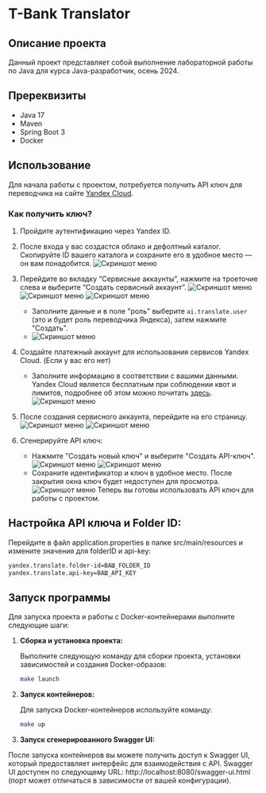# T-Bank Translator

## Описание проекта

Данный проект представляет собой выполнение лабораторной работы по Java для курса Java-разработчик, осень 2024.

## Пререквизиты

* Java 17
* Maven
* Spring Boot 3
* Docker

## Использование

Для начала работы с проектом, потребуется получить API ключ для переводчика на сайте [Yandex Cloud](https://cloud.yandex.ru).

### Как получить ключ?

1. Пройдите аутентификацию через Yandex ID.
2. После входа у вас создастся облако и дефолтный каталог. Скопируйте ID вашего каталога и сохраните его в удобное место — он вам понадобится.
   ![Скриншот меню](images/folder_id.png)
4. Перейдите во вкладку “Сервисные аккаунты”, нажмите на троеточие слева и выберите “Создать сервисный аккаунт”.
   ![Скриншот меню](images/service_accounts.png)
   ![Скриншот меню](images/creation_service_account.png)
   ![Скриншот меню](images/creation_service_account_.png)
    * Заполните данные и в поле "роль" выберите `ai.translate.user` (это и будет роль переводчика Яндекса), затем нажмите "Создать".
    * ![Скриншот меню](images/menu_creation_service_account.png)
6. Создайте платежный аккаунт для использования сервисов Yandex Cloud. (Если у вас его нет)
    * Заполните информацию в соответствии с вашими данными. Yandex Cloud является бесплатным при соблюдении квот и лимитов, подробнее об этом можно почитать [здесь](https://cloud.yandex.ru/docs/billing/overview).
   ![Скриншот меню](images/menu_pay_account.png)

8. После создания сервисного аккаунта, перейдите на его страницу.
   ![Скриншот меню](images/press_service_account.png)
   ![Скриншот меню](images/menu_service_account.png)
10. Сгенерируйте API ключ:
    * Нажмите "Создать новый ключ" и выберите "Создать API-ключ".
    ![Скриншот меню](images/menu_service_account_api.png)
    ![Скриншот меню](images/menu_service_account_create_api.png)
    * Сохраните идентификатор и ключ в удобное место. После закрытия окна ключ будет недоступен для просмотра.
    ![Скриншот меню](images/result_api.png)
Теперь вы готовы использовать API ключ для работы с проектом.

## Настройка API ключа и Folder ID:

   Перейдите в файл application.properties в папке src/main/resources и измените значения для folderID и api-key:
   ```bash
   yandex.translate.folder-id=ВАШ_FOLDER_ID
   yandex.translate.api-key=ВАШ_API_KEY
   ```
## Запуск программы

Для запуска проекта и работы с Docker-контейнерами выполните следующие шаги:

1. **Сборка и установка проекта:**

   Выполните следующую команду для сборки проекта, установки зависимостей и создания Docker-образов:

   ```bash
   make launch

2. **Запуск контейнеров:**

   Для запуска Docker-контейнеров используйте команду:
   ```bash
   make up

3. **Запуск сгенерированного Swagger UI:**

После запуска контейнеров вы можете получить доступ к Swagger UI, который предоставляет интерфейс для взаимодействия с API. Swagger UI доступен по следующему URL: http://localhost:8080/swagger-ui.html (порт может отличаться в зависимости от вашей конфигурации).

